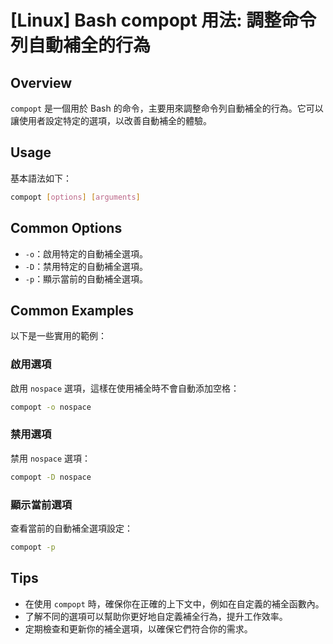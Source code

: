 # [Linux] Bash compopt 用法: 調整命令列自動補全的行為

## Overview
`compopt` 是一個用於 Bash 的命令，主要用來調整命令列自動補全的行為。它可以讓使用者設定特定的選項，以改善自動補全的體驗。

## Usage
基本語法如下：
```bash
compopt [options] [arguments]
```

## Common Options
- `-o`：啟用特定的自動補全選項。
- `-D`：禁用特定的自動補全選項。
- `-p`：顯示當前的自動補全選項。

## Common Examples
以下是一些實用的範例：

### 啟用選項
啟用 `nospace` 選項，這樣在使用補全時不會自動添加空格：
```bash
compopt -o nospace
```

### 禁用選項
禁用 `nospace` 選項：
```bash
compopt -D nospace
```

### 顯示當前選項
查看當前的自動補全選項設定：
```bash
compopt -p
```

## Tips
- 在使用 `compopt` 時，確保你在正確的上下文中，例如在自定義的補全函數內。
- 了解不同的選項可以幫助你更好地自定義補全行為，提升工作效率。
- 定期檢查和更新你的補全選項，以確保它們符合你的需求。
